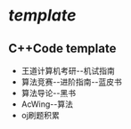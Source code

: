 # *template*
## C++Code template
* 王道计算机考研--机试指南
* 算法竞赛--进阶指南--蓝皮书
* 算法导论--黑书
* AcWing--算法
* oj刷题积累

